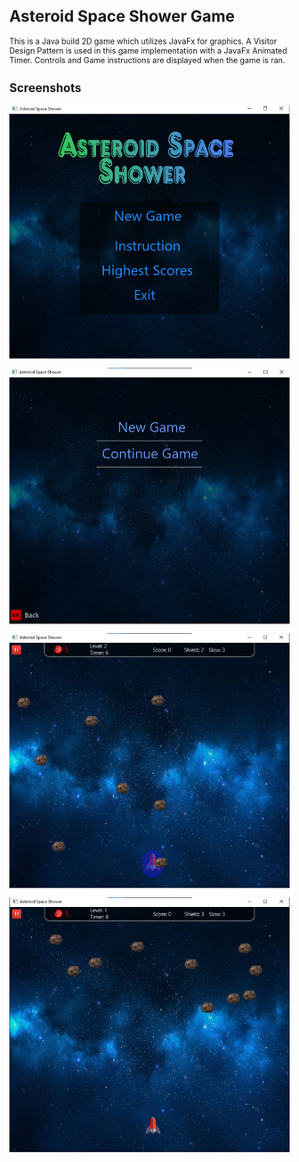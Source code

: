 # Asteroid Space Shower Game

This is a Java build 2D game which utilizes JavaFx for graphics. A Visitor Design Pattern is used in this game implementation with a JavaFx Animated Timer. Controls and Game instructions are displayed when the game is ran.

## Screenshots


![](data/Screenshots/Screenshot1.png)

![](data/Screenshots/Screenshot2.png)

![](data/Screenshots/Screenshot3.png)

![](data/Screenshots/Screenshot4.png)
